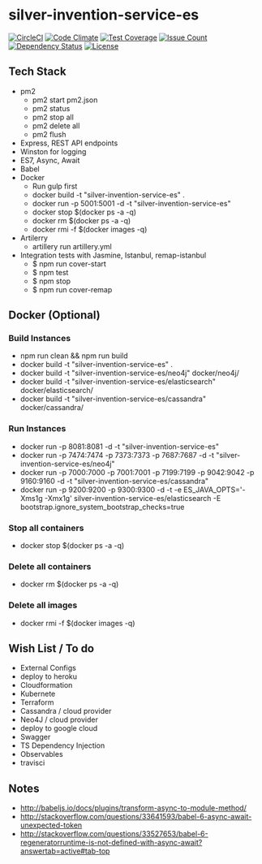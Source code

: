# silver-invention-service-es
[![CircleCI](https://circleci.com/gh/daveayan/silver-invention-service-es.svg?style=svg)](https://circleci.com/gh/daveayan/silver-invention-service-es)
[![Code Climate](https://codeclimate.com/github/daveayan/silver-invention-service-es/badges/gpa.svg)](https://codeclimate.com/github/daveayan/silver-invention-service-es)
[![Test Coverage](https://codeclimate.com/github/daveayan/silver-invention-service-es/badges/coverage.svg)](https://codeclimate.com/github/daveayan/silver-invention-service-es/coverage)
[![Issue Count](https://codeclimate.com/github/daveayan/silver-invention-service-es/badges/issue_count.svg)](https://codeclimate.com/github/daveayan/silver-invention-service-es)
[![Dependency Status](https://gemnasium.com/badges/github.com/daveayan/silver-invention-service-es.svg)](https://gemnasium.com/github.com/daveayan/silver-invention-service-es)
[![License](http://img.shields.io/:license-mit-blue.svg)](http://doge.mit-license.org)

## Tech Stack
- pm2
  - pm2 start pm2.json
  - pm2 status
  - pm2 stop all
  - pm2 delete all
  - pm2 flush
- Express, REST API endpoints
- Winston for logging
- ES7, Async, Await
- Babel
- Docker
  - Run gulp first
  - docker build -t "silver-invention-service-es" .
  - docker run -p 5001:5001 -d -t "silver-invention-service-es"
  - docker stop $(docker ps -a -q)
  - docker rm $(docker ps -a -q)
  - docker rmi -f $(docker images -q)
- Artilerry
  - artillery run artillery.yml
- Integration tests with Jasmine, Istanbul, remap-istanbul
  - $ npm run cover-start
  - $ npm test
  - $ npm stop
  - $ npm run cover-remap

## Docker (Optional)
### Build Instances
- npm run clean && npm run build
- docker build -t "silver-invention-service-es" .
- docker build -t "silver-invention-service-es/neo4j" docker/neo4j/
- docker build -t "silver-invention-service-es/elasticsearch" docker/elasticsearch/
- docker build -t "silver-invention-service-es/cassandra" docker/cassandra/

### Run Instances
- docker run -p 8081:8081 -d -t "silver-invention-service-es" 
- docker run -p 7474:7474 -p 7373:7373 -p 7687:7687 -d -t "silver-invention-service-es/neo4j"
- docker run -p 7000:7000 -p 7001:7001 -p 7199:7199 -p 9042:9042 -p 9160:9160 -d -t "silver-invention-service-es/cassandra"
- docker run -p 9200:9200 -p 9300:9300 -d -t -e ES_JAVA_OPTS='-Xms1g -Xmx1g' silver-invention-service-es/elasticsearch -E bootstrap.ignore_system_bootstrap_checks=true

### Stop all containers
- docker stop $(docker ps -a -q)

### Delete all containers
- docker rm $(docker ps -a -q)

### Delete all images
- docker rmi -f $(docker images -q)  

## Wish List / To do

- External Configs
- deploy to heroku
- Cloudformation
- Kubernete
- Terraform
- Cassandra / cloud provider
- Neo4J / cloud provider
- deploy to google cloud
- Swagger
- TS Dependency Injection
- Observables
- travisci

## Notes
- http://babeljs.io/docs/plugins/transform-async-to-module-method/
- http://stackoverflow.com/questions/33641593/babel-6-async-await-unexpected-token
- http://stackoverflow.com/questions/33527653/babel-6-regeneratorruntime-is-not-defined-with-async-await?answertab=active#tab-top


